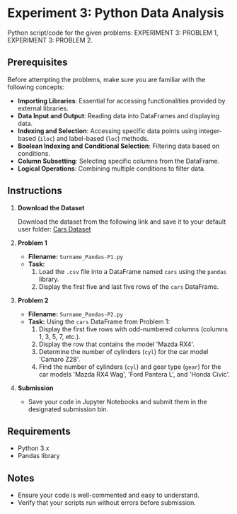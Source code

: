 # Experiment 3: Python Data Analysis

Python script/code for the given problems: EXPERIMENT 3: PROBLEM 1, EXPERIMENT 3: PROBLEM 2.

## Prerequisites

Before attempting the problems, make sure you are familiar with the following concepts:

- **Importing Libraries**: Essential for accessing functionalities provided by external libraries.
- **Data Input and Output**: Reading data into DataFrames and displaying data.
- **Indexing and Selection**: Accessing specific data points using integer-based (`iloc`) and label-based (`loc`) methods.
- **Boolean Indexing and Conditional Selection**: Filtering data based on conditions.
- **Column Subsetting**: Selecting specific columns from the DataFrame.
- **Logical Operations**: Combining multiple conditions to filter data.

## Instructions

1. **Download the Dataset**

   Download the dataset from the following link and save it to your default user folder:
   [Cars Dataset](http://bit.ly/Cars_file)

2. **Problem 1**

   - **Filename:** `Surname_Pandas-P1.py`
   - **Task:** 
     1. Load the `.csv` file into a DataFrame named `cars` using the `pandas` library.
     2. Display the first five and last five rows of the `cars` DataFrame.

3. **Problem 2**

   - **Filename:** `Surname_Pandas-P2.py`
   - **Task:** Using the `cars` DataFrame from Problem 1:
     1. Display the first five rows with odd-numbered columns (columns 1, 3, 5, 7, etc.).
     2. Display the row that contains the model 'Mazda RX4'.
     3. Determine the number of cylinders (`cyl`) for the car model 'Camaro Z28'.
     4. Find the number of cylinders (`cyl`) and gear type (`gear`) for the car models 'Mazda RX4 Wag', 'Ford Pantera L', and 'Honda Civic'.

4. **Submission**

   - Save your code in Jupyter Notebooks and submit them in the designated submission bin.

## Requirements

- Python 3.x
- Pandas library

## Notes

- Ensure your code is well-commented and easy to understand.
- Verify that your scripts run without errors before submission.
